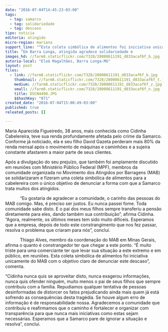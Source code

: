 ```yaml
---
date: "2016-07-04T14:45:23-03:00"
tags:
  - tag: samarco
  - tag: solidariedade
  - tag: descaso
tipo: noticia
editoria: atingido
micro-regiao: mariana
support_line: "“Esta coleta simbólica de alimentos foi iniciativa unicamente do MAB com o objetivo de denunciar este descaso”, afirma coordenador do movimento."
title: "Em Barra Longa, atingida agradece solidariedade e                                                                           diz que vai continuar a luta por seus direitos"
images_hd: //farm8.staticflickr.com/7328/28008611191_d833acaf6f_b.jpg
autoria-local: "Eloá Magalhães, Barra Longa-MG"
layout: post
files:
  - link: //farm8.staticflickr.com/7328/28008611191_d833acaf6f_b.jpg
    thumbnail: //farm8.staticflickr.com/7328/28008611191_d833acaf6f_t.jpg
    medium: //farm8.staticflickr.com/7328/28008611191_d833acaf6f_z.jpg
    small: //farm8.staticflickr.com/7328/28008611191_d833acaf6f_n.jpg
    title: DSCN4498.JPG
    $$hashKey: "071"
created_date: "2016-07-04T15:00:49-03:00"
published: true
releated_posts: []

---
```

<p>Maria Aparecida Figueiredo, 38 anos, mais conhecida como Cidinha Cabelereira, teve sua renda profundamente afetada pelo crime da Samarco. Conforme j&aacute; noticiado, ela e seu filho David Gazeta perderam mais 80% da renda mensal ap&oacute;s o movimento de m&aacute;quinas e caminh&otilde;es e a sujeira constante afastarem a maior parte de seus clientes.</p>

<p>Ap&oacute;s a divulga&ccedil;&atilde;o do seu preju&iacute;zo, que tamb&eacute;m foi amplamente discutido em reuni&otilde;es com Minist&eacute;rio P&uacute;blico Federal (MPF), membros da comunidade organizada no Movimento dos Atingidos por Barragens (MAB) se solidarizaram e fizeram uma coleta simb&oacute;lica de alimentos para a cabelereira com o &uacute;nico objetivo de denunciar a forma com que a Samarco trata muitos dos atingidos.</p>

<p>&nbsp;&nbsp;&nbsp;&nbsp;&nbsp;&nbsp;&nbsp;&nbsp;&nbsp;&nbsp;&nbsp; &ldquo;Eu gostaria de agradecer a comunidade, o carinho das pessoas do MAB comigo. Mas, &eacute; preciso ser justos. Eu nunca passei fome. Toda comunidade sabe disto. E o pai dos meus filhos sempre transferiu a pens&atilde;o diretamente para eles, dando tamb&eacute;m sua contribui&ccedil;&atilde;o&rdquo;, afirma Cidinha. &ldquo;Agora, realmente, os &uacute;ltimos meses tem sido muito dif&iacute;ceis. Esperamos que a empresa, depois de todo este constrangimento que nos fez passar, resolva o problema que criaram para n&oacute;s&rdquo;, conclui.</p>

<p>&nbsp;&nbsp;&nbsp;&nbsp;&nbsp;&nbsp;&nbsp;&nbsp;&nbsp;&nbsp;&nbsp; Thiago Alves, membro da coordena&ccedil;&atilde;o do MAB em Minas Gerais, afirma o quanto &eacute; constrangedor ter que chegar a este ponto. &ldquo;&Eacute;&nbsp;muito triste para uma comerciante ter que levar sua situa&ccedil;&atilde;o a este extremo e em p&uacute;blico, em reuni&otilde;es. Esta coleta simb&oacute;lica de alimentos foi iniciativa unicamente do MAB com o objetivo claro de denunciar este descaso&rdquo;, comenta.</p>

<p>&ldquo;Cidinha nunca quis se aproveitar disto, nunca exagerou informa&ccedil;&otilde;es, nunca quis ofender ningu&eacute;m, muito menos o pai de seus filhos que sempre contribuiu com a fam&iacute;lia. Repudiamos qualquer tentativa de pessoas desinformadas de distorcer os fatos prejudicando ainda mais quem j&aacute; est&aacute; sofrendo as consequ&ecirc;ncias desta trag&eacute;dia. Se houve algum erro de informa&ccedil;&atilde;o &eacute; de responsabilidade nossa. Agradecemos a comunidade que contribuiu e reafirmamos que o caminho &eacute; fortalecer e organizar com transpar&ecirc;ncia para que nunca mais iniciativas como estas sejam necess&aacute;rias. Esperamos que a Samarco pare de ignorar a situa&ccedil;&atilde;o e resolva&rdquo;, conclui.</p>
